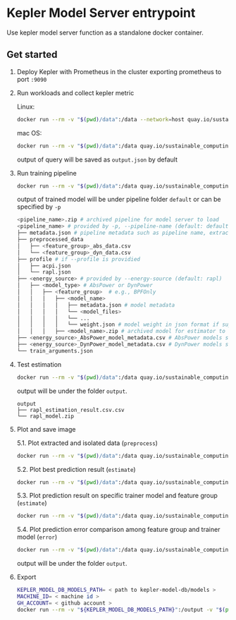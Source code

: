 # Kepler Model Server entrypoint

Use kepler model server function as a standalone docker container.

## Get started

1. Deploy Kepler with Prometheus in the cluster exporting prometheus to port `:9090`

2. Run workloads and collect kepler metric

    Linux:

    ```bash
    docker run --rm -v "$(pwd)/data":/data --network=host quay.io/sustainable_computing_io/kepler_model_server:v0.7 query
    ```

    mac OS:

    ```bash
    docker run --rm -v "$(pwd)/data":/data quay.io/sustainable_computing_io/kepler_model_server:v0.7 query -s http://host.docker.internal:9090
    ```

    output of query will be saved as `output.json` by default

3. Run training pipeline

    ```bash
    docker run --rm -v "$(pwd)/data":/data quay.io/sustainable_computing_io/kepler_model_server:v0.7 train -i output_kepler_query
    ```

    output of trained model will be under pipeline folder `default` or can be specified by `-p`

    ```bash
    <pipeline_name>.zip # archived pipeline for model server to load
    <pipeline_name> # provided by -p, --pipeline-name (default: default)
    ├── metadata.json # pipeline metadata such as pipeline name, extractor, isolator, trainer list
    ├── preprocessed_data 
    │   ├── <feature_group>_abs_data.csv
    │   └── <feature_group>_dyn_data.csv
    ├── profile # if --profile is providied
    │   ├── acpi.json
    │   └── rapl.json
    ├── <energy_source> # provided by --energy-source (default: rapl)
    │   ├── <model_type> # AbsPower or DynPower
    │   │   ├── <feature_group>  # e.g., BPFOnly
    │   │   │   ├── <model_name>
    │   │   │   │   ├── metadata.json # model metadata
    │   │   │   │   └── <model_files> 
    │   │   │   │   └── ...
    │   │   │   │   └── weight.json # model weight in json format if support for kepler to load
    │   │   │   ├── <model_name>.zip # archived model for estimator to load
    ├── <energy_source>_AbsPower_model_metadata.csv # AbsPower models summary
    ├── <energy_source>_DynPower_model_metadata.csv # DynPower models summary
    └── train_arguments.json
    ```

4. Test estimation

    ```bash
    docker run --rm -v "$(pwd)/data":/data quay.io/sustainable_computing_io/kepler_model_server:v0.7 estimate -i output_kepler_query
    ```

    output will be under the folder `output`.

    ```
    output
    ├── rapl_estimation_result.csv.csv
    └── rapl_model.zip
    ```

5. Plot and save image 
  
   5.1. Plot extracted and isolated data (`preprocess`)

      ```bash
      docker run --rm -v "$(pwd)/data":/data quay.io/sustainable_computing_io/kepler_model_server:v0.7 plot --target-data preprocess
      ```

   5.2. Plot best prediction result (`estimate`)

      ```bash
      docker run --rm -v "$(pwd)/data":/data quay.io/sustainable_computing_io/kepler_model_server:v0.7 plot --target-data estimate -i output_kepler_query
      ```

   5.3. Plot prediction result on specific trainer model and feature group (`estimate`)

      ```bash
      docker run --rm -v "$(pwd)/data":/data quay.io/sustainable_computing_io/kepler_model_server:v0.7 plot --target-data estimate -i output_kepler_query --model-name GradientBoostingRegressorTrainer_1 --feature-group BPFOnly
      ```

   5.4. Plot prediction error comparison among feature group and trainer model (`error`)

    ```bash
    docker run --rm -v "$(pwd)/data":/data quay.io/sustainable_computing_io/kepler_model_server:v0.7 plot --target-data error -i output_kepler_query
    ```

    output will be under the folder `output`.

5. Export

    ```bash
    KEPLER_MODEL_DB_MODELS_PATH= < path to kepler-model-db/models >
    MACHINE_ID= < machine id >
    GH_ACCOUNT= < github account >
    docker run --rm -v "${KEPLER_MODEL_DB_MODELS_PATH}":/output -v "$(pwd)/data":/data quay.io/sustainable_computing_io/kepler-model-server:v0.7 export $MACHINE_ID /output $GH_ACCOUNT
    ```

